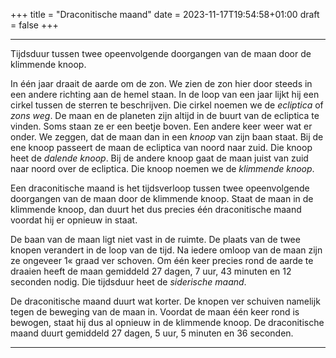 +++
title = "Draconitische maand"
date = 2023-11-17T19:54:58+01:00
draft = false
+++

---
Tijdsduur tussen twee opeenvolgende doorgangen van de maan door de
klimmende knoop.

In één jaar draait de aarde om de zon. We zien de zon hier door steeds
in een andere richting aan de hemel staan. In de loop van een jaar lijkt
hij een cirkel tussen de sterren te beschrijven. Die cirkel noemen we de
*ecliptica* of *zons weg*. De maan en de planeten zijn altijd in de
buurt van de ecliptica te vinden. Soms staan ze er een beetje boven. Een
andere keer weer wat er onder. We zeggen, dat de maan dan in een *knoop*
van zijn baan staat. Bij de ene knoop passeert de maan de ecliptica van
noord naar zuid. Die knoop heet de *dalende knoop*. Bij de andere knoop
gaat de maan juist van zuid naar noord over de ecliptica. Die knoop
noemen we de *klimmende knoop*.

Een draconitische maand is het tijdsverloop tussen twee opeenvolgende
doorgangen van de maan door de klimmende knoop. Staat de maan in de
klimmende knoop, dan duurt het dus precies één draconitische maand
voordat hij er opnieuw in staat.

De baan van de maan ligt niet vast in de ruimte. De plaats van de twee
knopen verandert in de loop van de tijd. Na iedere omloop van de maan
zijn ze ongeveer 1« graad ver schoven. Om één keer precies rond de aarde
te draaien heeft de maan gemiddeld 27 dagen, 7 uur, 43 minuten en 12
seconden nodig. Die tijdsduur heet de *siderische maand*.

De draconitische maand duurt wat korter. De knopen ver schuiven namelijk
tegen de beweging van de maan in. Voordat de maan één keer rond is
bewogen, staat hij dus al opnieuw in de klimmende knoop. De
draconitische maand duurt gemiddeld 27 dagen, 5 uur, 5 minuten en 36
seconden.

---
